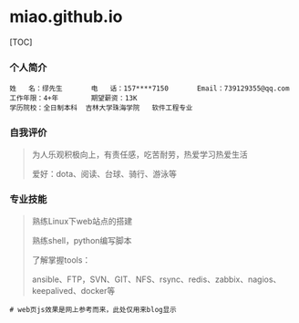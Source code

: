 # miao.github.io

[TOC]

### 个人简介

```mysql
姓	名：缪先生		电	话：157****7150		Email：739129355@qq.com
工作年限：4+年		期望薪资：13K			  
学历院校：全日制本科	吉林大学珠海学院   软件工程专业
```



### 自我评价

> 为人乐观积极向上，有责任感，吃苦耐劳，热爱学习热爱生活
>
> 爱好：dota、阅读、台球、骑行、游泳等



### 专业技能

> 熟练Linux下web站点的搭建
>
> 熟练shell，python编写脚本
>
> 了解掌握tools：
>
> ​	ansible、FTP，SVN、GIT、NFS、rsync、redis、zabbix、nagios、keepalived、docker等

`# web页js效果是网上参考而来，此处仅用来blog显示`